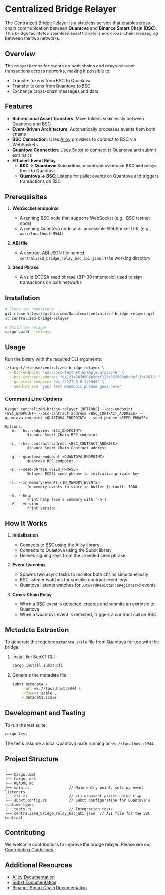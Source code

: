 # Centralized Bridge Relayer

The Centralized Bridge Relayer is a stateless service that enables cross-chain communication between **Quantova** and **Binance Smart Chain (BSC)**. This bridge facilitates seamless asset transfers and cross-chain messaging between the two networks.

## Overview

The relayer listens for events on both chains and relays relevant transactions across networks, making it possible to:
- Transfer tokens from BSC to Quantova
- Transfer tokens from Quantova to BSC
- Exchange cross-chain messages and data

## Features

- **Bidirectional Asset Transfers**: Move tokens seamlessly between Quantova and BSC
- **Event-Driven Architecture**: Automatically processes events from both chains
- **BSC Connection**: Uses [Alloy](https://docs.rs/alloy) providers to connect to BSC via WebSockets
- **Quantova Connection**: Uses [Subxt](https://docs.rs/subxt) to connect to Quantova and submit extrinsics
- **Efficient Event Relay**:
  - **BSC → Quantova**: Subscribes to contract events on BSC and relays them to Quantova
  - **Quantova → BSC**: Listens for pallet events on Quantova and triggers transactions on BSC

## Prerequisites

1. **WebSocket endpoints**
   - A running BSC node that supports WebSocket (e.g., BSC testnet node)
   - A running Quantova node at an accessible WebSocket URL (e.g., `ws://localhost:9944`)

2. **ABI file**
   - A contract ABI JSON file named `centralized_bridge_relay_bsc_abi.json` in the working directory

3. **Seed Phrase**
   - A valid ECDSA seed phrase (BIP-39 mnemonic) used to sign transactions on both networks

## Installation

```bash
# Clone the repository
git clone https://github.com/Quantova/centralized-bridge-relayer.git
cd centralized-bridge-relayer

# Build the relayer
cargo build --release
```

## Usage

Run the binary with the required CLI arguments:

```bash
./target/release/centralized-bridge-relayer \
  --bsc-endpoint "ws://bsc-testnet.example.org:8546" \
  --bsc-contract-address "0x1234567890abcdef1234567890abcdef12345678" \
  --quantova-endpoint "ws://127.0.0.1:9944" \
  --seed-phrase "your test mnemonic phrase goes here"
```

### Command Line Options

```
Usage: centralized-bridge-relayer [OPTIONS] --bsc-endpoint <BSC_ENDPOINT> --bsc-contract-address <BSC_CONTRACT_ADDRESS> --quantova-endpoint <QUANTOVA_ENDPOINT> --seed-phrase <SEED_PHRASE>

Options:
  -b, --bsc-endpoint <BSC_ENDPOINT>      
          Binance Smart Chain RPC endpoint

  -c, --bsc-contract-address <BSC_CONTRACT_ADDRESS>      
          Binance Smart Chain Contract address

  -g, --quantova-endpoint <QUANTOVA_ENDPOINT>      
          Quantova RPC endpoint

  -s, --seed-phrase <SEED_PHRASE>      
          Relayer ECDSA seed phrase to initialize private key

  -i, --in-memory-events <IN_MEMORY_EVENTS>      
          In memory events to store in buffer [default: 1000]

  -h, --help      
          Print help (see a summary with '-h')
  -V, --version   
          Print version
```

## How It Works

1. **Initialization**
   - Connects to BSC using the Alloy library
   - Connects to Quantova using the Subxt library
   - Derives signing keys from the provided seed phrase

2. **Event Listening**
   - Spawns two async tasks to monitor both chains simultaneously
   - BSC listener watches for specific contract event logs
   - Quantova listener watches for `OutwardRemittanceRegistered` events

3. **Cross-Chain Relay**
   - When a BSC event is detected, creates and submits an extrinsic to Quantova
   - When a Quantova event is detected, triggers a contract call on BSC

## Metadata Extraction

To generate the required `metadata.scale` file from Quantova for use with the bridge:

1. Install the SubXT CLI:
   ```bash
   cargo install subxt-cli
   ```

2. Generate the metadata file:
   ```bash
   subxt metadata \
       --url ws://localhost:9944 \
       --format scale \
       > metadata.scale
   ```

## Development and Testing

To run the test suite:

```bash
cargo test
```

The tests assume a local Quantova node running on `ws://localhost:9944`.

## Project Structure

```
.
├── Cargo.toml
├── Cargo.lock
├── README.md
├── main.rs                  // Main entry point, sets up event listeners
├── cli.rs                   // CLI argument parser using Clap
├── subxt_config.rs          // Subxt configuration for Quantova's runtime types
├── tests.rs                 // Integration tests
└── centralized_bridge_relay_bsc_abi.json  // ABI file for the BSC contract
```

## Contributing

We welcome contributions to improve the bridge relayer. Please see our [Contributing Guidelines](../CONTRIBUTING.md).

## Additional Resources

- [Alloy Documentation](https://docs.rs/alloy)
- [Subxt Documentation](https://docs.rs/subxt)
- [Binance Smart Chain Documentation](https://docs.bnbchain.org/docs/bnb-chain-overview)
